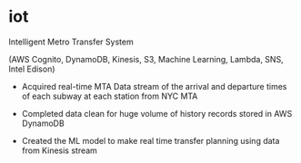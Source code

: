 # iot

Intelligent Metro Transfer System

(AWS Cognito, DynamoDB, Kinesis, S3, Machine Learning, Lambda, SNS, Intel Edison)

- Acquired real-time MTA Data stream of the arrival and departure times of each subway at each station from NYC MTA

- Completed data clean for huge volume of history records stored in AWS DynamoDB

- Created the ML model to make real time transfer planning using data from Kinesis stream
